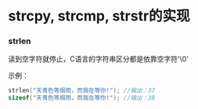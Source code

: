 # strcpy, strcmp, strstr的实现

### strlen

读到空字符就停止，C语言的字符串区分都是依靠空字符'\0'

示例：

```c
strlen("天青色等烟雨，而我在等你!"); //输出：37
sizeof("天青色等烟雨，而我在等你!"); //输出：38
```

